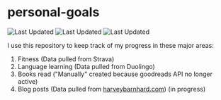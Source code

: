 # personal-goals
![Last Updated](https://img.shields.io/date/1616556261?color=FC4C02&label=Fitness%20Updated&logo=strava)
![Last Updated](https://img.shields.io/date/1616556261?color=7ac70c&label=Language%20Updated&logo=duolingo)
![Last Updated](https://img.shields.io/date/1616556261?color=e9e5cd&label=Books%20Updated&logo=goodreads)

I use this repository to keep track of my progress in these major areas:

1. Fitness (Data pulled from Strava)
2. Language learning (Data pulled from Duolingo)
3. Books read ("Manually" created because goodreads API no longer active)
4. Blog posts (Data pulled from [harveybarnhard.com](https://harveybarnhard.com)) (in progress)
